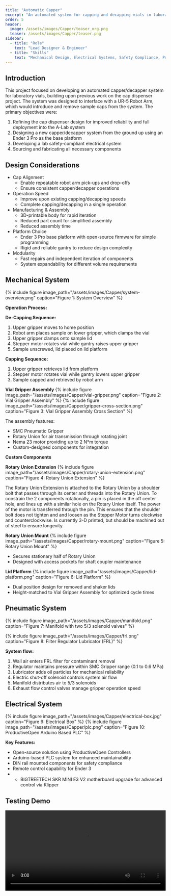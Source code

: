 ```yaml
---
title: "Automatic Capper"
excerpt: "An automated system for capping and decapping vials in laboratory environments"
order: 5
header:
  image: /assets/images/Capper/teaser_org.png
  teaser: /assets/images/Capper/teaser.png
sidebar:
  - title: "Role"
    text: "Lead Designer & Engineer"
  - title: "Skills"
    text: "Mechanical Design, Electrical Systems, Safety Compliance, Programming, PLC"
---
```


## Introduction

This project focused on developing an automated capper/decapper system for laboratory vials, building upon previous work on the cap dispenser project. The system was designed to interface with a UR-5 Robot Arm, which would introduce and remove sample caps from the system. The primary objectives were:

1. Refining the cap dispenser design for improved reliability and full deployment into the A-Lab system
2. Designing a new capper/decapper system from the ground up using an Ender 3 Pro as the base platform
3. Developing a lab safety-compliant electrical system
4. Sourcing and fabricating all necessary components

## Design Considerations

- Cap Alignment
  - Enable repeatable robot arm pick-ups and drop-offs
  - Ensure consistent capper/decapper operations
- Operation Speed
  - Improve upon existing capping/decapping speeds
  - Complete capping/decapping in a single operation
- Manufacturing & Assembly
  - 3D-printable body for rapid iteration
  - Reduced part count for simplified assembly
  - Reduced assembly time
- Platform Choice
  - Ender 3 Pro base platform with open-source firmware for simple programming
  - Rigid and reliable gantry to reduce design complexity
- Modularity
  - Fast repairs and independent iteration of components
  - System expandability for different volume requirements

## Mechanical System

{% include figure image_path="/assets/images/Capper/system-overview.png" caption="Figure 1: System Overview" %}

**Operation Process:**

**De-Capping Sequence:**
1. Upper gripper moves to home position
2. Robot arm places sample on lower gripper, which clamps the vial
3. Upper gripper clamps onto sample lid
4. Stepper motor rotates vial while gantry raises upper gripper
5. Sample unscrewed, lid placed on lid platform

**Capping Sequence:**
1. Upper gripper retrieves lid from platform
2. Stepper motor rotates vial while gantry lowers upper gripper
3. Sample capped and retrieved by robot arm

**Vial Gripper Assembly**
{% include figure image_path="/assets/images/Capper/vial-gripper.png" caption="Figure 2: Vial Gripper Assembly" %}
{% include figure image_path="/assets/images/Capper/gripper-cross-section.png" caption="Figure 3: Vial Gripper Assembly Cross Section" %}

The assembly features:
- SMC Pneumatic Gripper
- Rotary Union for air transmission through rotating joint
- Nema 23 motor providing up to 2 N*m torque
- Custom-designed components for integration

**Custom Components**

**Rotary Union Extension**
{% include figure image_path="/assets/images/Capper/rotary-union-extension.png" caption="Figure 4: Rotary Union Extension" %}

The Rotary Union Extension is attached to the 
Rotary Union by a shoulder bolt that passes 
through its center and threads into the Rotary 
Union. To constrain the 2 components 
rotationally, a pin is placed in the off center 
hole, and lines up with a similar hole on the 
Rotary Union itself. The power of the motor 
is transferred through the pin. This ensures 
that the shoulder bolt does not tighten and and 
loosen as the Stepper Motor turns clockwise 
and counterclockwise. Is currently 3-D 
printed, but should be machined out of steel to 
ensure longevity.



**Rotary Union Mount**
{% include figure image_path="/assets/images/Capper/rotary-mount.png" caption="Figure 5: Rotary Union Mount" %}
- Secures stationary half of Rotary Union
- Designed with access pockets for shaft coupler maintenance


**Lid Platform**
{% include figure image_path="/assets/images/Capper/lid-platform.png" caption="Figure 6: Lid Platform" %}
- Dual position design for removed and shaker lids
- Height-matched to Vial Gripper Assembly for optimized cycle times

## Pneumatic System

{% include figure image_path="/assets/images/Capper/manifold.png" caption="Figure 7: Manifold with two 5/3 solenoid valves" %}

{% include figure image_path="/assets/images/Capper/frl.png" caption="Figure 8: Filter Regulator Lubricator (FRL)" %}

**System flow:**
1. Wall air enters FRL filter for contaminant removal
2. Regulator maintains pressure within SMC Gripper range (0.1 to 0.6 MPa)
3. Lubricator adds oil particles for mechanical reliability
4. Electric shut-off solenoid controls system air flow
5. Manifold distributes air to 5/3 solenoids
6. Exhaust flow control valves manage gripper operation speed

## Electrical System

{% include figure image_path="/assets/images/Capper/electrical-box.jpg" caption="Figure 9: Electrical Box" %}
{% include figure image_path="/assets/images/Capper/plc.png" caption="Figure 10: ProductiveOpen Arduino Based PLC" %}

**Key Features:**
- Open-source solution using ProductiveOpen Controllers
- Arduino-based PLC system for enhanced maintainability
- DIN rail mounted components for safety compliance
- Remote control capability for Ender 3
- - BIGTREETECH SKR MINI E3 V2 motherboard upgrade for advanced control via Klipper

## Testing Demo
<video width="100%" controls>
  <source src="/assets/videos/Capper/Capper_Testing.mp4" type="video/mp4">
  Your browser does not support the video tag.
</video>

